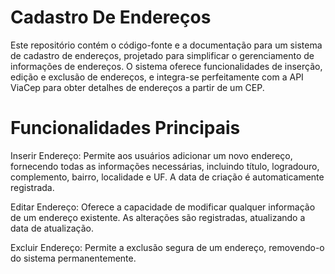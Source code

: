 # Cadastro De Endereços
Este repositório contém o código-fonte e a documentação para um sistema de cadastro de endereços, projetado para simplificar o gerenciamento de informações de endereços. O sistema oferece funcionalidades de inserção, edição e exclusão de endereços, e integra-se perfeitamente com a API ViaCep para obter detalhes de endereços a partir de um CEP.

# Funcionalidades Principais

Inserir Endereço: Permite aos usuários adicionar um novo endereço, fornecendo todas as informações necessárias, incluindo título, logradouro, complemento, bairro, localidade e UF. A data de criação é automaticamente registrada.

Editar Endereço: Oferece a capacidade de modificar qualquer informação de um endereço existente. As alterações são registradas, atualizando a data de atualização.

Excluir Endereço: Permite a exclusão segura de um endereço, removendo-o do sistema permanentemente.

